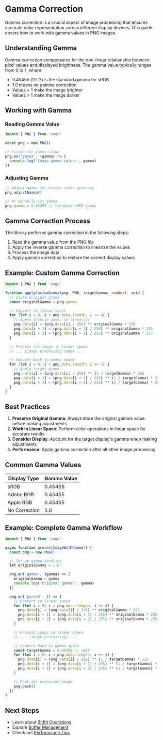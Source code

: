 # Gamma Correction

Gamma correction is a crucial aspect of image processing that ensures accurate color representation across different display devices. This guide covers how to work with gamma values in PNG images.

## Understanding Gamma

Gamma correction compensates for the non-linear relationship between pixel values and displayed brightness. The gamma value typically ranges from 0 to 1, where:

- 0.45455 (1/2.2) is the standard gamma for sRGB
- 1.0 means no gamma correction
- Values < 1 make the image brighter
- Values > 1 make the image darker

## Working with Gamma

### Reading Gamma Value

```typescript
import { PNG } from 'pngx'

const png = new PNG()

// Listen for gamma value
png.on('gamma', (gamma) => {
  console.log('Image gamma value:', gamma)
})
```

### Adjusting Gamma

```typescript
// Adjust gamma for better color accuracy
png.adjustGamma()

// Or manually set gamma
png.gamma = 0.45455 // Standard sRGB gamma
```

## Gamma Correction Process

The library performs gamma correction in the following steps:

1. Read the gamma value from the PNG file
2. Apply the inverse gamma correction to linearize the values
3. Process the image data
4. Apply gamma correction to restore the correct display values

## Example: Custom Gamma Correction

```typescript
import { PNG } from 'pngx'

function applyCustomGamma(png: PNG, targetGamma: number): void {
  // Store original gamma
  const originalGamma = png.gamma

  // Convert to linear space
  for (let i = 0; i < png.data.length; i += 4) {
    // Apply inverse gamma to linearize
    png.data[i] = (png.data[i] / 255) ** originalGamma * 255
    png.data[i + 1] = (png.data[i + 1] / 255) ** originalGamma * 255
    png.data[i + 2] = (png.data[i + 2] / 255) ** originalGamma * 255
  }

  // Process the image in linear space
  // ... (image processing code) ...

  // Convert back to gamma space
  for (let i = 0; i < png.data.length; i += 4) {
    // Apply target gamma
    png.data[i] = (png.data[i] / 255) ** (1 / targetGamma) * 255
    png.data[i + 1] = (png.data[i + 1] / 255) ** (1 / targetGamma) * 255
    png.data[i + 2] = (png.data[i + 2] / 255) ** (1 / targetGamma) * 255
  }
}
```

## Best Practices

1. **Preserve Original Gamma**: Always store the original gamma value before making adjustments
2. **Work in Linear Space**: Perform color operations in linear space for accurate results
3. **Consider Display**: Account for the target display's gamma when making adjustments
4. **Performance**: Apply gamma correction after all other image processing

## Common Gamma Values

| Display Type | Gamma Value |
|--------------|-------------|
| sRGB         | 0.45455     |
| Adobe RGB    | 0.45455     |
| Apple RGB    | 0.45455     |
| No Correction| 1.0         |

## Example: Complete Gamma Workflow

```typescript
import { PNG } from 'pngx'

async function processImageWithGamma() {
  const png = new PNG()

  // Set up gamma handling
  let originalGamma = 1.0

  png.on('gamma', (gamma) => {
    originalGamma = gamma
    console.log('Original gamma:', gamma)
  })

  png.on('parsed', () => {
    // Convert to linear space
    for (let i = 0; i < png.data.length; i += 4) {
      png.data[i] = (png.data[i] / 255) ** originalGamma * 255
      png.data[i + 1] = (png.data[i + 1] / 255) ** originalGamma * 255
      png.data[i + 2] = (png.data[i + 2] / 255) ** originalGamma * 255
    }

    // Process image in linear space
    // ... (image processing) ...

    // Convert back to gamma space
    const targetGamma = 0.45455 // sRGB
    for (let i = 0; i < png.data.length; i += 4) {
      png.data[i] = (png.data[i] / 255) ** (1 / targetGamma) * 255
      png.data[i + 1] = (png.data[i + 1] / 255) ** (1 / targetGamma) * 255
      png.data[i + 2] = (png.data[i + 2] / 255) ** (1 / targetGamma) * 255
    }

    // Pack the processed image
    png.pack()
  })
}
```

## Next Steps

- Learn about [BitBlt Operations](/advanced/bitblt-operations)
- Explore [Buffer Management](/advanced/buffer-management)
- Check out [Performance Tips](/advanced/performance)
